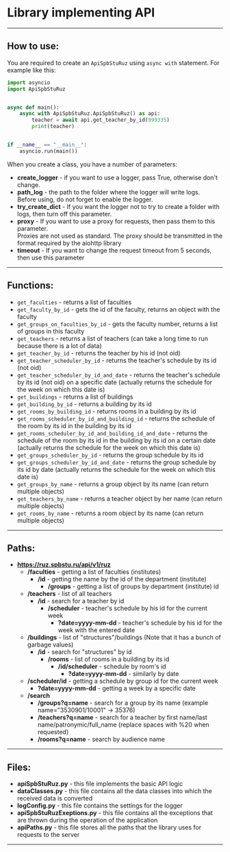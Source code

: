 # Library implementing API

___

## How to use:

You are required to create an `ApiSpbStuRuz` using `async with` statement. For example like this:

```Python
import asyncio
import ApiSpbStuRuz


async def main():
    async with ApiSpbStuRuz.ApiSpbStuRuz() as api:
        teacher = await api.get_teacher_by_id(999335)
        print(teacher)


if __name__ == "__main__":
    asyncio.run(main())
```

When you create a class, you have a number of parameters:

* **create_logger** - if you want to use a logger, pass True, otherwise don't change.
* **path_log** - the path to the folder where the logger will write logs.  
  Before using, do not forget to enable the logger.
* **try_create_dict** - If you want the logger not to try to create a folder with logs,
  then turn off this parameter.
* **proxy** - If you want to use a proxy for requests, then pass them to this parameter.  
  Proxies are not used as standard. The proxy should be transmitted in the format required by the aiohttp library
* **timeout** - If you want to change the request timeout from 5 seconds, then use this parameter

___

## Functions:

* `get_faculties` - returns a list of faculties
* `get_faculty_by_id` - gets the id of the faculty, returns an object with the faculty
* `get_groups_on_faculties_by_id` - gets the faculty number, returns a list of groups in this faculty
* `get_teachers` - returns a list of teachers (can take a long time to run because there is a lot of data)
* `get_teacher_by_id` - returns the teacher by his id (not oid)
* `get_teacher_scheduler_by_id` - returns the teacher's schedule by its id (not oid)
* `get_teacher_scheduler_by_id_and_date` - returns the teacher's schedule by its id (not oid) on a specific
  date (actually returns the schedule for the week on which this date is)
* `get_buildings` - returns a list of buildings
* `get_building_by_id` - returns a building by its id
* `get_rooms_by_building_id` - returns rooms in a building by its id
* `get_rooms_scheduler_by_id_and_building_id` - returns the schedule of the room by its id in the building by its id
* `get_rooms_scheduler_by_id_and_building_id_and_date` - returns the schedule of the room by its id in the building by
  its id on a certain date (actually returns the schedule for the week on which this date is)
* `get_groups_scheduler_by_id` - returns the group schedule by its id
* `get_groups_scheduler_by_id_and_date` - returns the group schedule by its id by date
  (actually returns the schedule for the week on which this date is)
* `get_groups_by_name` - returns a group object by its name (сan return multiple objects)
* `get_teachers_by_name` - returns a teacher object by her name (сan return multiple objects)
* `get_rooms_by_name` - returns a room object by its name (сan return multiple objects)

___

## Paths:

* **https://ruz.spbstu.ru/api/v1/ruz**
    * **/faculties** - getting a list of faculties (institutes)
        * **/id** - getting the name by the id of the department (institute)
            * **/groups** - getting a list of groups by department (institute) id
    * **/teachers** - list of all teachers
        * **/id** - search for a teacher by id
            * **/scheduler** - teacher's schedule by his id for the current week
                * **?date=yyyy-mm-dd** - teacher's schedule by his id for the week with the entered date
    * **/buildings** - list of "structures"/buildings (Note that it has a bunch of garbage values)
        * **/id** - search for "structures" by id
            * **/rooms** - list of rooms in a building by its id
                * **/id/scheduler** - schedule by room's id
                    * **?date=yyyy-mm-dd** - similarly by date
    * **/scheduler/id** - getting a schedule by group id for the current week
        * **?date=yyyy-mm-dd** - getting a week by a specific date
    * **/search**
        * **/groups?q=name** - search for a group by its name (example name="3530901/10001" -> 35376)
        * **/teachers?q=name** - search for a teacher by first name/last name/patronymic/full_name (replace spaces with
          %20 when requested)
        * **/rooms?q=name** - search by audience name

___

## Files:

* **apiSpbStuRuz.py** - this file implements the basic API logic
* **dataClasses.py** - this file contains all the data classes into which the received data is converted
* **logConfig.py** - this file contains the settings for the logger
* **apiSpbStuRuzExeptions.py** - this file contains all the exceptions that are thrown during the operation of the
  application
* **apiPaths.py** - this file stores all the paths that the library uses for requests to the server

___
